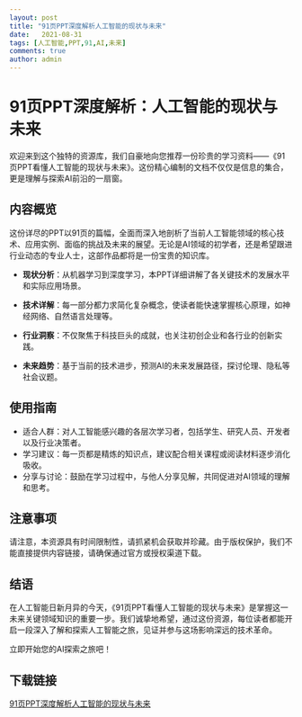 ```yaml
---
layout: post
title: "91页PPT深度解析人工智能的现状与未来"
date:   2021-08-31
tags: [人工智能,PPT,91,AI,未来]
comments: true
author: admin
---
```

# 91页PPT深度解析：人工智能的现状与未来

欢迎来到这个独特的资源库，我们自豪地向您推荐一份珍贵的学习资料——《91页PPT看懂人工智能的现状与未来》。这份精心编制的文档不仅仅是信息的集合，更是理解与探索AI前沿的一扇窗。

## 内容概览

这份详尽的PPT以91页的篇幅，全面而深入地剖析了当前人工智能领域的核心技术、应用实例、面临的挑战及未来的展望。无论是AI领域的初学者，还是希望跟进行业动态的专业人士，这部作品都将是一份宝贵的知识库。

- **现状分析**：从机器学习到深度学习，本PPT详细讲解了各关键技术的发展水平和实际应用场景。
  
- **技术详解**：每一部分都力求简化复杂概念，使读者能快速掌握核心原理，如神经网络、自然语言处理等。
  
- **行业洞察**：不仅聚焦于科技巨头的成就，也关注初创企业和各行业的创新实践。
  
- **未来趋势**：基于当前的技术进步，预测AI的未来发展路径，探讨伦理、隐私等社会议题。

## 使用指南

- 适合人群：对人工智能感兴趣的各层次学习者，包括学生、研究人员、开发者以及行业决策者。
- 学习建议：每一页都是精炼的知识点，建议配合相关课程或阅读材料逐步消化吸收。
- 分享与讨论：鼓励在学习过程中，与他人分享见解，共同促进对AI领域的理解和思考。

## 注意事项

请注意，本资源具有时间限制性，请抓紧机会获取并珍藏。由于版权保护，我们不能直接提供内容链接，请确保通过官方或授权渠道下载。

## 结语

在人工智能日新月异的今天，《91页PPT看懂人工智能的现状与未来》是掌握这一未来关键领域知识的重要一步。我们诚挚地希望，通过这份资源，每位读者都能开启一段深入了解和探索人工智能之旅，见证并参与这场影响深远的技术革命。

立即开始您的AI探索之旅吧！

## 下载链接

[91页PPT深度解析人工智能的现状与未来](https://pan.quark.cn/s/eddaadfb04ed)